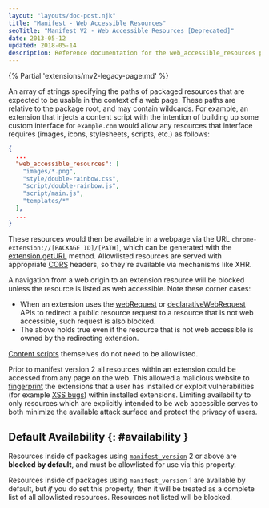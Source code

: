 ```yaml
---
layout: "layouts/doc-post.njk"
title: "Manifest - Web Accessible Resources"
seoTitle: "Manifest V2 - Web Accessible Resources [Deprecated]"
date: 2013-05-12
updated: 2018-05-14
description: Reference documentation for the web_accessible_resources property of manifest.json.
---
```


{% Partial 'extensions/mv2-legacy-page.md' %}

An array of strings specifying the paths of packaged resources that are expected to be usable in the
context of a web page. These paths are relative to the package root, and may contain wildcards. For
example, an extension that injects a content script with the intention of building up some custom
interface for `example.com` would allow any resources that interface requires (images, icons,
stylesheets, scripts, etc.) as follows:

```json
{
  ...
  "web_accessible_resources": [
    "images/*.png",
    "style/double-rainbow.css",
    "script/double-rainbow.js",
    "script/main.js",
    "templates/*"
  ],
  ...
}
```

These resources would then be available in a webpage via the URL
`chrome-extension://[PACKAGE ID]/[PATH]`, which can be generated with the [extension.getURL][1]
method. Allowlisted resources are served with appropriate [CORS][2] headers, so they're available
via mechanisms like XHR.

A navigation from a web origin to an extension resource will be blocked unless the resource is
listed as web accessible. Note these corner cases:

- When an extension uses the [webRequest][3] or [declarativeWebRequest][4] APIs to redirect a public
  resource request to a resource that is not web accessible, such request is also blocked.
- The above holds true even if the resource that is not web accessible is owned by the redirecting
  extension.

[Content scripts][5] themselves do not need to be allowlisted.

Prior to manifest version 2 all resources within an extension could be accessed from any page on the
web. This allowed a malicious website to [fingerprint][6] the extensions that a user has installed
or exploit vulnerabilities (for example [XSS bugs][7]) within installed extensions. Limiting
availability to only resources which are explicitly intended to be web accessible serves to both
minimize the available attack surface and protect the privacy of users.

## Default Availability {: #availability }

Resources inside of packages using [`manifest_version`][8] 2 or above are **blocked by default**,
and must be allowlisted for use via this property.

Resources inside of packages using `manifest_version` 1 are available by default, but _if_ you do
set this property, then it will be treated as a complete list of all allowlisted resources.
Resources not listed will be blocked.

[1]: /docs/extensions/extension#method-getURL
[2]: https://www.w3.org/TR/cors/
[3]: /docs/extensions/webRequest
[4]: /docs/extensions/declarativeWebRequest
[5]: /docs/extensions/mv2/content_scripts
[6]: https://en.wikipedia.org/wiki/Device_fingerprint
[7]: https://en.wikipedia.org/wiki/Cross-site_scripting
[8]: /docs/extensions/mv2/tabs#manifest_version
